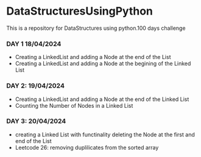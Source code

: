 # DataStructuresUsingPython
This is a repository for DataStructures using python.100 days challenge 
### DAY 1  18/04/2024
* Creating a LinkedList and adding a Node at the end of the List
* Creating a LinkedList and adding a Node at the begining of the Linked List
### DAY 2: 19/04/2024
* Creating a LinkedList and adding a Node at the end of the Linked List
* Counting the Number of Nodes in a Linked List
### DAY 3: 20/04/2024 
* creating a Linked List with functinality deleting the Node at the first and end of the List 
* Leetcode 26: removing duplilicates from the sorted array
